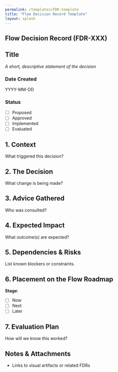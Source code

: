 ```yaml
---
permalink: /templates/FDR-template
title: "Flow Decision Record Template"
layout: splash
---
```


## Flow Decision Record (FDR-XXX)

## Title

*A short, descriptive statement of the decision*

### Date Created

YYYY-MM-DD

### Status

- [ ] Proposed  
- [ ] Approved  
- [ ] Implemented  
- [ ] Evaluated  

## 1. Context

What triggered this decision?

## 2. The Decision

What change is being made?

## 3. Advice Gathered

Who was consulted?

## 4. Expected Impact

What outcome(s) are expected?

## 5. Dependencies & Risks

List known blockers or constraints.

## 6. Placement on the Flow Roadmap

**Stage**:

- [ ] Now  
- [ ] Next  
- [ ] Later

## 7. Evaluation Plan

How will we know this worked?

## Notes & Attachments

- Links to visual artifacts or related FDRs
